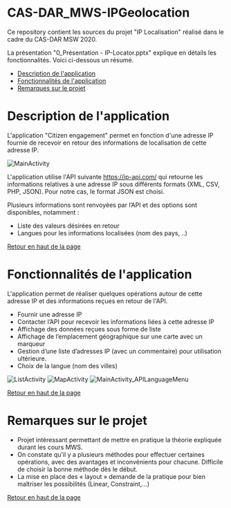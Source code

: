 # CAS-DAR_MWS-IPGeolocation
<a name="top"></a>
Ce repository contient les sources du projet "IP Localisation" réalisé dans le cadre du CAS-DAR MSW 2020.

La présentation "0_Présentation - IP-Locator.pptx" explique en détails les fonctionnalités. 
Voici ci-dessous un résumé.

- [Description de l'application](#description-application)
- [Fonctionnalités de l'application](#fonction-application)
- [Remarques sur le projet](#remarques-projet)

<a name="description-application"></a>
# Description de l'application
L'application "Citizen engagement" permet en fonction d'une adresse IP fournie de recevoir en retour des informations de localisation de cette adresse IP.

![MainActivity](doc/MainActivity.png)

L'application utilise l'API suivante https://ip-api.com/ qui retourne les informations relatives à une adresse IP sous différents formats (XML, CSV, PHP, JSON). Pour notre cas, le format JSON est choisi. 

Plusieurs informations sont renvoyées par l’API et des options sont disponibles, notamment :
* Liste des valeurs désirées en retour
* Langues pour les informations localisées (nom des pays, ..)

<a href="#top">Retour en haut de la page</a>

<a name="fonction-application"></a>
# Fonctionnalités de l'application
L'application permet de réaliser quelques opérations autour de cette adresse IP et des informations reçues en retour de l'API.

* Fournir une adresse IP 
* Contacter l’API pour recevoir les informations liées à cette adresse IP
* Affichage des données reçues sous forme de liste
* Affichage de l’emplacement géographique sur une carte avec un marqueur
* Gestion d’une liste d’adresses IP (avec un commentaire) pour utilisation ultérieure.
* Choix de la langue (nom des villes)

![ListActivity](doc/ListActivity.png)
![MapActivity](doc/MapActivity.png)
![MainActivity_APILanguageMenu](doc/MainActivity_APILanguageMenu.png)

<a href="#top">Retour en haut de la page</a>

<a name="remarques-projet"></a>
# Remarques sur le projet
* Projet intéressant permettant de mettre en pratique la théorie expliquée durant les cours MWS.
* On constate qu’il y a plusieurs méthodes pour effectuer certaines opérations, avec des avantages et inconvénients pour chacune. Difficile de choisir la bonne méthode dès le début.
* La mise en place des « layout » demande de la pratique pour bien maîtriser les possibilités (Linear, Constraint,...)

<a href="#top">Retour en haut de la page</a>

